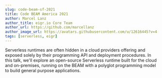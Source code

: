 ```yaml
---
slug: code-beam-sf-2021
title: Code BEAM America 2021
author: Marcel Lanz
author_title: eigr.io Core Team
author_url: https://github.com/marcellanz
author_image_url: https://avatars.githubusercontent.com/u/12616445?v=4
tags: [serverless, eigr]
---
```


Serverless runtimes are often hidden in a cloud providers offering and exposed solely by their programming API and deployment procedures. In this talk, we'll explore an open-source Serverless runtime built for the cloud and on-premises, running on the BEAM with a polyglot programming model to build general purpose applications.
